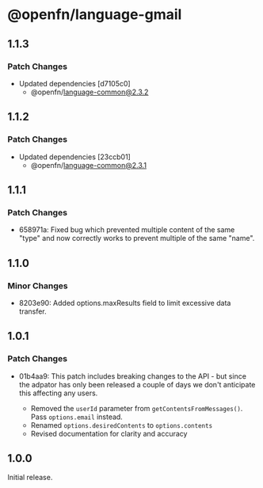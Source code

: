 # @openfn/language-gmail

## 1.1.3

### Patch Changes

- Updated dependencies [d7105c0]
  - @openfn/language-common@2.3.2

## 1.1.2

### Patch Changes

- Updated dependencies [23ccb01]
  - @openfn/language-common@2.3.1

## 1.1.1

### Patch Changes

- 658971a: Fixed bug which prevented multiple content of the same "type" and now
  correctly works to prevent multiple of the same "name".

## 1.1.0

### Minor Changes

- 8203e90: Added options.maxResults field to limit excessive data transfer.

## 1.0.1

### Patch Changes

- 01b4aa9: This patch includes breaking changes to the API - but since the
  adpator has only been released a couple of days we don't anticipate this
  affecting any users.

  - Removed the `userId` parameter from `getContentsFromMessages()`. Pass
    `options.email` instead.
  - Renamed `options.desiredContents` to `options.contents`
  - Revised documentation for clarity and accuracy

## 1.0.0

Initial release.
